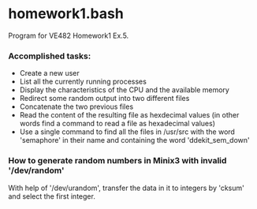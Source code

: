 # homework1.bash
Program for VE482 Homework1 Ex.5.
### Accomplished tasks:
  - Create a new user
  - List all the currently running processes
  - Display the characteristics of the CPU and the available memory
  - Redirect some random output into two different files
  - Concatenate the two previous files
  - Read the content of the resulting file as hexdecimal values (in other words find a command to read a file as hexadecimal values)
  - Use a single command to find all the files in /usr/src with the word 'semaphore' in their name and containing the word 'ddekit_sem_down'

### How to generate random numbers in Minix3 with invalid '/dev/random'
With help of '/dev/urandom', transfer the data in it to integers by 'cksum' and select the first integer.
